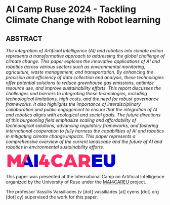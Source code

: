 # AI Camp Ruse 2024 - Tackling Climate Change with Robot learning
## ABSTRACT
<i>The integration of Artificial Intelligence (AI) and robotics into climate action represents a transformative approach to addressing the global challenge of
climate change. This paper explores the innovative
applications of AI and robotics across various sectors
such as environmental monitoring, agriculture, waste
management, and transportation. By enhancing the
precision and efficiency of data collection and analysis, these technologies offer potential solutions to reduce greenhouse gas emissions, optimize resource use,
and improve sustainability efforts. This report discusses the challenges and barriers to integrating these
technologies, including technological limitations, high
costs, and the need for robust governance frameworks.
It also highlights the importance of interdisciplinary
collaboration and public engagement to ensure that
the integration of AI and robotics aligns with ecological and social goals. The future directions of this
burgeoning field emphasize scaling and affordability
of technological solutions, advancing regulatory frameworks, and fostering international cooperation to fully
harness the capabilities of AI and robotics in mitigating climate change impacts. This paper represents a
comprehensive overview of the current landscape and
the future of AI and robotics in environmental sustainability efforts.</i>

![img](image.png)

This paper was presented at the International Camp on Artificial Intelligence organized by the University of Ruse under the [MAI4CAREU](https://mai4car.eu/) project.

The professor Vassilis Vassiliades (v [dot] vassiliades [at] cyens [dot] org [dot] cy) supervised the work for this paper.